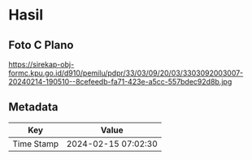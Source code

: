 # Hasil

## Foto C Plano

https://sirekap-obj-formc.kpu.go.id/d910/pemilu/pdpr/33/03/09/20/03/3303092003007-20240214-190510--8cefeedb-fa71-423e-a5cc-557bdec92d8b.jpg


## Metadata

| Key        | Value               |
| ---------- | ------------------- |
| Time Stamp | 2024-02-15 07:02:30 |



